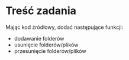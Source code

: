 # Treść zadania
Mając kod źródłowy, dodać następujące funkcji:
* dodawanie folderów
* usunięcie folderów/plików
* przesunięcie folderów/plików
